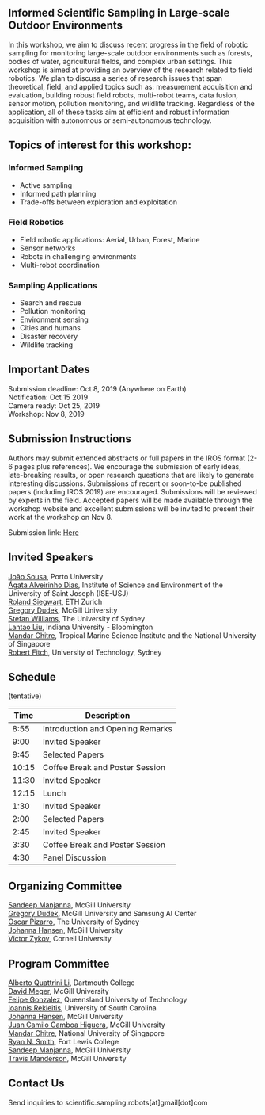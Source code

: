 ## Informed Scientific Sampling in Large-scale Outdoor Environments


In this workshop, we aim to discuss recent progress in the field of robotic sampling for monitoring large-scale outdoor environments such as forests, bodies of water, agricultural fields, and complex urban settings.  This workshop is aimed at providing an overview of the research related to field robotics. We plan to discuss a series of research issues that span theoretical, field, and applied topics such as:  measurement acquisition and evaluation, building robust field robots, multi-robot teams, data fusion, sensor motion, pollution monitoring, and wildlife tracking. Regardless of the application, all of these tasks aim at efficient and robust information acquisition with autonomous or semi-autonomous technology.

## Topics of interest for this workshop:

### Informed Sampling
- Active sampling
- Informed path planning
- Trade-offs between exploration and exploitation  

### Field Robotics
- Field robotic applications: Aerial, Urban, Forest, Marine
- Sensor networks
- Robots in challenging environments
- Multi-robot coordination  

### Sampling Applications
- Search and rescue
- Pollution monitoring
- Environment sensing  
- Cities and humans  
- Disaster recovery  
- Wildlife tracking  

## Important Dates

Submission deadline: Oct 8, 2019 (Anywhere on Earth)  
Notification: Oct 15 2019  
Camera ready: Oct 25, 2019  
Workshop: Nov 8, 2019 

## Submission Instructions

Authors may submit extended abstracts or full papers in the IROS format (2-6 pages plus references). We encourage the submission of early ideas, late-breaking results, or open research questions that are likely to generate interesting discussions. Submissions of recent or soon-to-be published papers (including IROS 2019) are encouraged.  Submissions will be reviewed by experts in the field.  Accepted papers will be made available through the workshop website and excellent submissions will be invited to present their work at the workshop on Nov 8.

Submission link: [Here](https://cmt3.research.microsoft.com/User/Login?ReturnUrl=%2FISSLOE2019)

## Invited Speakers

[João Sousa](https://www.lsts.pt/member/jo%C3%A3o-sousa), Porto University  
[Ágata Alveirinho Dias](http://idl.campus.ciencias.ulisboa.pt/profiles/agata-alveirinho-dias/), Institute of Science and Environment of the University of Saint Joseph (ISE-USJ)  
[Roland Siegwart](http://www.asl.ethz.ch/the-lab/people/person-detail.html?persid=29981), ETH Zurich  
[Gregory Dudek](https://www.cim.mcgill.ca/~dudek/), McGill University  
[Stefan Williams](https://sydney.edu.au/engineering/people/stefan.williams.php), The University of Sydney  
[Lantao Liu](http://homes.sice.indiana.edu/lantao/), Indiana University - Bloomington  
[Mandar Chitre](http://www.chitre.net/), Tropical Marine Science Institute and the National University of Singapore  
[Robert Fitch](https://www.uts.edu.au/staff/robert.fitch), University of Technology, Sydney  
<!-- [Christian Katlein](http://katlein.de/), Jacobs University Bremen  -->


## Schedule
(tentative)

| Time | Description |
| --- | --- |
| 8:55 | Introduction and Opening Remarks |  
| 9:00 | Invited Speaker |   
| 9:45 | Selected Papers |   
| 10:15 | Coffee Break and Poster Session |    
| 11:30 | Invited Speaker |   
| 12:15 | Lunch |   
| 1:30 |  Invited Speaker |   
| 2:00 | Selected Papers |   
| 2:45 | Invited Speaker |
| 3:30 | Coffee Break and Poster Session |    
| 4:30 | Panel Discussion |   

## Organizing Committee

[Sandeep Manjanna](https://www.cim.mcgill.ca/~msandeep/), McGill University  
[Gregory Dudek](https://www.cim.mcgill.ca/~dudek/), McGill University and Samsung AI Center  
[Oscar Pizarro](https://sydney.edu.au/engineering/people/oscar.pizarro.php), The University of Sydney    
[Johanna Hansen](johannah.github.io), McGill University  
[Victor Zykov](https://www.linkedin.com/in/vzykov), Cornell University  

## Program Committee

[Alberto Quattrini Li](https://sites.google.com/view/albertoq), Dartmouth College  
[David Meger](https://www.cim.mcgill.ca/~dmeger/), McGill University  
[Felipe Gonzalez](https://staff.qut.edu.au/staff/felipe.gonzalez), Queensland University of Technology  
[Ioannis Rekleitis](http://www.cse.sc.edu/~yiannisr/), University of South Carolina  
[Johanna Hansen](johannah.github.io), McGill University  
[Juan Camilo Gamboa Higuera](http://www.cim.mcgill.ca/~gamboa/), McGill University  
[Mandar Chitre](http://www.chitre.net/), National University of Singapore  
[Ryan N. Smith](http://www.ryannealsmith.com/), Fort Lewis College  
[Sandeep Manjanna](https://www.cim.mcgill.ca/~msandeep/), McGill University  
[Travis Manderson](http://www.cim.mcgill.ca/~travism/), McGill University  


## Contact Us

Send inquiries to scientific.sampling.robots[at]gmail[dot]com
